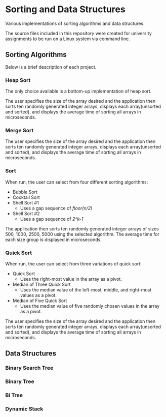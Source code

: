 # Sorting and Data Structures
Various implementations of sorting algorithms and data structures.

The source files included in this repository were created for university assignments to be run on a Linux system via command line.

## Sorting Algorithms
Below is a brief description of each project.

### Heap Sort
The only choice available is a bottom-up implementation of heap sort.

The user specifies the size of the array desired and the application then sorts ten randomly generated integer arrays, displays each array(unsorted and sorted), and displays the average time of sorting all arrays in microseconds.

### Merge Sort
The user specifies the size of the array desired and the application then sorts ten randomly generated integer arrays, displays each array(unsorted and sorted), and displays the average time of sorting all arrays in microseconds.

### Sort
When run, the user can select from four different sorting algorithms: 
- Bubble Sort
- Cocktail Sort
- Shell Sort #1
  - Uses a gap sequence of *floor(n/2)*
- Shell Sort #2
  - Uses a gap sequence of *2^k-1*

The application then sorts ten randomly generated integer arrays of sizes 500, 1000, 2500, 5000 using the selected algorithm. The average time for each size group is displayed in microseconds.

### Quick Sort
When run, the user can select from three variations of quick sort:
- Quick Sort
  - Uses the right-most value in the array as a pivot.
- Median of Three Quick Sort
  - Uses the median value of the left-most, middle, and right-most values as a pivot.
- Median of Five Quick Sort
  - Uses the median value of five randomly chosen values in the array as a pivot.

The user specifies the size of the array desired and the application then sorts ten randomly generated integer arrays, displays each array(unsorted and sorted), and displays the average time of sorting all arrays in microseconds.

## Data Structures

### Binary Search Tree
### Binary Tree
### Bi Tree
### Dynamic Stack
